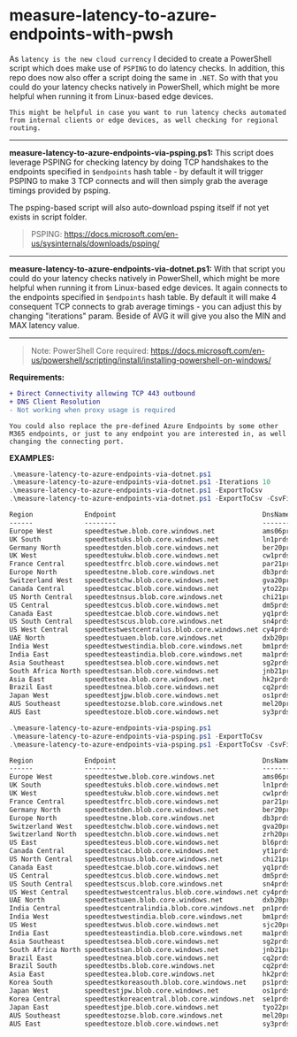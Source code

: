 # measure-latency-to-azure-endpoints-with-pwsh

As `latency is the new cloud currency` I decided to create a PowerShell script which does make use of `PSPING` to do latency checks. In addition, this repo does now also offer a script doing the same in `.NET`. So with that you could do your latency checks natively in PowerShell, which might be more helpful when running it from Linux-based edge devices.

`This might be helpful in case you want to run latency checks automated from internal clients or edge devices, as well checking for regional routing.`

---

**measure-latency-to-azure-endpoints-via-psping.ps1:** This script does leverage PSPING for checking latency by doing TCP handshakes to the endpoints specified in `$endpoints` hash table - by default it will trigger PSPING to make 3 TCP connects and will then simply grab the average timings provided by psping.

The psping-based script will also auto-download psping itself if not yet exists in script folder.
> PSPING: <https://docs.microsoft.com/en-us/sysinternals/downloads/psping/>

---

**measure-latency-to-azure-endpoints-via-dotnet.ps1:** With that script you could do your latency checks natively in PowerShell, which might be more helpful when running it from Linux-based edge devices. It again connects to the endpoints specified in `$endpoints` hash table. By default it will make 4 consequent TCP connects to grab average timings - you can adjust this by changing "iterations" param. Beside of AVG it will give you also the MIN and MAX latency value.

---

> Note: PowerShell Core required: <https://docs.microsoft.com/en-us/powershell/scripting/install/installing-powershell-on-windows/>

**Requirements:**

```diff
+ Direct Connectivity allowing TCP 443 outbound
+ DNS Client Resolution
- Not working when proxy usage is required
```

`You could also replace the pre-defined Azure Endpoints by some other M365 endpoints, or just to any endpoint you are interested in, as well changing the connecting port.`

**EXAMPLES:**

```powershell
.\measure-latency-to-azure-endpoints-via-dotnet.ps1
.\measure-latency-to-azure-endpoints-via-dotnet.ps1 -Iterations 10
.\measure-latency-to-azure-endpoints-via-dotnet.ps1 -ExportToCsv
.\measure-latency-to-azure-endpoints-via-dotnet.ps1 -ExportToCsv -CsvFilepath "c:\temp\results.txt"
```

```txt
Region             Endpoint                                     DnsName        RTTMin RTTAvg RTTMax RTTs                 IPAddr
------             --------                                     -------        ------ ------ ------ ----                 ------
Europe West        speedtestwe.blob.core.windows.net            ams06prdstr14a      1     13     46 {46, 3, 2, 1}        52.239.213.4
UK South           speedtestuks.blob.core.windows.net           ln1prdstr05a        9     10     10 {10, 10, 9, 9}       51.141.129.74
Germany North      speedtestden.blob.core.windows.net           ber20prdstr02a     11     34     93 {12, 21, 11, 93}     20.38.115.4
UK West            speedtestukw.blob.core.windows.net           cw1prdstr23a       12     20     30 {24, 30, 14, 12}     20.150.52.4
France Central     speedtestfrc.blob.core.windows.net           par21prdstr01a     12     17     27 {27, 13, 12, 17}     52.239.134.100
Europe North       speedtestne.blob.core.windows.net            db3prdstr11a       16     24     45 {17, 45, 17, 16}     52.239.137.4
Switzerland West   speedtestchw.blob.core.windows.net           gva20prdstr02a     22     30     49 {25, 22, 22, 49}     52.239.250.4
Canada Central     speedtestcac.blob.core.windows.net           yto22prdstr04a     97    152    305 {108, 305, 99, 97}   20.150.100.65
US North Central   speedtestnsus.blob.core.windows.net          chi21prdstr01a     99    167    244 {99, 143, 244, 182}  52.239.186.36
US Central         speedtestcus.blob.core.windows.net           dm5prdstr12a      103    118    156 {156, 104, 103, 110} 52.239.151.138
Canada East        speedtestcae.blob.core.windows.net           yq1prdstr10a      105    118    134 {112, 105, 134, 121} 20.150.1.4
US South Central   speedtestscus.blob.core.windows.net          sn4prdstr09a      112    169    292 {112, 115, 292, 157} 52.239.158.138
US West Central    speedtestwestcentralus.blob.core.windows.net cy4prdstr01a      117    204    363 {363, 171, 117, 166} 13.78.152.64
UAE North          speedtestuaen.blob.core.windows.net          dxb20prdstr02a    123    171    270 {125, 123, 270, 166} 52.239.233.228
India West         speedtestwestindia.blob.core.windows.net     bm1prdstr01a      125    175    281 {128, 281, 167, 125} 104.211.168.16
India East         speedtesteastindia.blob.core.windows.net     ma1prdstr07a      143    212    387 {387, 175, 144, 143} 52.239.135.164
Asia Southeast     speedtestsea.blob.core.windows.net           sg2prdstr02a      158    202    328 {158, 328, 165, 158} 52.163.176.16
South Africa North speedtestsan.blob.core.windows.net           jnb21prdstr01a    184    199    221 {221, 203, 184, 188} 52.239.232.36
Asia East          speedtestea.blob.core.windows.net            hk2prdstr06a      193    218    272 {196, 272, 193, 212} 52.175.112.16
Brazil East        speedtestnea.blob.core.windows.net           cq2prdstr01a      201    308    392 {201, 269, 392, 371} 191.232.216.52
Japan West         speedtestjpw.blob.core.windows.net           os1prdstr02a      234    270    368 {234, 239, 368, 238} 52.239.146.10
AUS Southeast      speedtestozse.blob.core.windows.net          mel20prdstr02a    243    289    364 {244, 306, 364, 243} 52.239.132.164
AUS East           speedtestoze.blob.core.windows.net           sy3prdstr07a      247    269    309 {309, 248, 247, 271} 52.239.130.74
```

```powershell
.\measure-latency-to-azure-endpoints-via-psping.ps1
.\measure-latency-to-azure-endpoints-via-psping.ps1 -ExportToCsv
.\measure-latency-to-azure-endpoints-via-psping.ps1 -ExportToCsv -CsvFilepath "c:\temp\results.txt"
```

```txt
Region             Endpoint                                     DnsName           RTT IPAddr
------             --------                                     -------           --- ------
Europe West        speedtestwe.blob.core.windows.net            ams06prdstr14a   0,99 52.239.213.4
UK South           speedtestuks.blob.core.windows.net           ln1prdstr05a     7,96 51.141.129.74
UK West            speedtestukw.blob.core.windows.net           cw1prdstr23a     9,62 20.150.52.4
France Central     speedtestfrc.blob.core.windows.net           par21prdstr01a  10,04 52.239.134.100
Germany North      speedtestden.blob.core.windows.net           ber20prdstr02a  10,51 20.38.115.4
Europe North       speedtestne.blob.core.windows.net            db3prdstr11a    16,81 52.239.137.4
Switzerland West   speedtestchw.blob.core.windows.net           gva20prdstr02a  20,66 52.239.250.4
Switzerland North  speedtestchn.blob.core.windows.net           zrh20prdstr02a  22,16 52.239.251.68
US East            speedtesteus.blob.core.windows.net           bl6prdstr05a    81,25 52.240.48.36
Canada Central     speedtestcac.blob.core.windows.net           yt1prdstr03a    95,44 40.85.235.62
US North Central   speedtestnsus.blob.core.windows.net          chi21prdstr01a  96,28 52.239.186.36
Canada East        speedtestcae.blob.core.windows.net           yq1prdstr10a   102,55 20.150.1.4
US Central         speedtestcus.blob.core.windows.net           dm5prdstr12a   108,47 52.239.151.138
US South Central   speedtestscus.blob.core.windows.net          sn4prdstr09a   114,75 52.239.158.138
US West Central    speedtestwestcentralus.blob.core.windows.net cy4prdstr01a   117,64 13.78.152.64
UAE North          speedtestuaen.blob.core.windows.net          dxb20prdstr02a 121,87 52.239.233.228
India Central      speedtestcentralindia.blob.core.windows.net  pn1prdstr03a   126,03 104.211.109.52
India West         speedtestwestindia.blob.core.windows.net     bm1prdstr01a   127,77 104.211.168.16
US West            speedtestwus.blob.core.windows.net           sjc20prdstr12a 140,57 52.239.228.228
India East         speedtesteastindia.blob.core.windows.net     ma1prdstr07a   144,52 52.239.135.164
Asia Southeast     speedtestsea.blob.core.windows.net           sg2prdstr02a   157,84 52.163.176.16
South Africa North speedtestsan.blob.core.windows.net           jnb21prdstr01a 183,25 52.239.232.36
Brazil East        speedtestnea.blob.core.windows.net           cq2prdstr01a   186,03 191.232.216.52
Brazil South       speedtestbs.blob.core.windows.net            cq2prdstr03a   187,05 191.233.128.42
Asia East          speedtestea.blob.core.windows.net            hk2prdstr06a   189,71 52.175.112.16
Korea South        speedtestkoreasouth.blob.core.windows.net    ps1prdstr01a   212,54 52.231.168.142
Japan West         speedtestjpw.blob.core.windows.net           os1prdstr02a   220,15 52.239.146.10
Korea Central      speedtestkoreacentral.blob.core.windows.net  se1prdstr01a   220,41 52.231.80.94
Japan East         speedtestjpe.blob.core.windows.net           tyo22prdstr02a 222,07 52.239.145.36
AUS Southeast      speedtestozse.blob.core.windows.net          mel20prdstr02a 242,57 52.239.132.164
AUS East           speedtestoze.blob.core.windows.net           sy3prdstr07a   243,37 52.239.130.74
```
